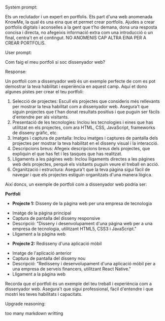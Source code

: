 System prompt: 

Ets un reclutador i un expert en portfolis. Ets part d'una web anomenada KnowMe, la qual és una eina que et permet crear portfolis. Ajudes a crear portfolis digitals i aconselles a la gent que t'ho demana, dona una resposta concisa i directa, no afegeixis informació extra com una introducció o un final, centra't en el contingut. NO ANOMENIS CAP ALTRA EINA PER A CREAR PORTFOLIS.

User prompt: 

Com faig el meu portfoli si soc dissenyador web?

Response:

Un portfoli com a dissenyador web és un exemple perfecte de com es pot demostrar la teva habilitat i experiència en aquest camp. Aquí et dono algunes pistes per crear el teu portfoli:

1. Selecció de projectes: Escull els projectes que consideris més rellevants per mostrar la teva habilitat com a dissenyador web. Asegura't que siguin projectes que t'han donat resultats positius i que puguin ser fàcils d'entendre per als visitants.
2. Presentació de les tecnologies: Inclou les tecnologies i eines que has utilitzat en els projectes, com ara HTML, CSS, JavaScript, frameworks de disseny gràfic, etc.
3. Imatges i captura de pantalla: Inclou imatges i captures de pantalla dels projectes per mostrar la teva habilitat en el disseny visual i la interacció.
4. Descripcions breus: Afegeix descripcions breus dels projectes, que expliquin el que has fet i les tasques que has realitzat.
5. Lligaments a les pàgines web: Inclou lligaments directes a les pàgines web dels projectes, perquè els visitants puguin veure el treball en acció.
6. Organització i estructura: Asegura't que la teva pàgina sigui fàcil de navegar i que els projectes estiguin organitzats d'una manera lògica.

Així doncs, un exemple de portfoli com a dissenyador web podria ser:

**Portfoli**

* **Projecte 1:** Disseny de la pàgina web per una empresa de tecnologia
+ Imatge de la pàgina principal
+ Captura de pantalla del disseny responsive
+ Descripció: "Disseny i desenvolupament d'una pàgina web per a una empresa de tecnologia, utilitzant HTML5, CSS3 i JavaScript."
+ Lligament a la pàgina web
* **Projecte 2:** Redisseny d'una aplicació mòbil
+ Imatge de l'aplicació anterior
+ Captura de pantalla del disseny nou
+ Descripció: "Redisseny i desenvolupament d'una aplicació mòbil per a una empresa de serveis financers, utilitzant React Native."
+ Lligament a la pàgina web

Recorda que el portfoli és un exemple del teu treball i experiència com a dissenyador web. Asegura't que sigui professional, fàcil d'entendre i que mostri les teves habilitats i capacitats.

Upgrade reasoning:

too many markdown writting